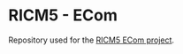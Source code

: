 # RICM5 -  ECom

Repository used for the [RICM5 ECom project](http://air.imag.fr/index.php/ECOM-RICM).

